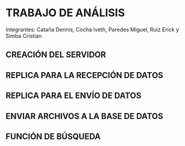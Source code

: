 # TRABAJO DE ANÁLISIS
Integrantes: Cataña Dennis, Cocha Iveth, Paredes Miguel, Ruiz Erick y Simba Cristian 

## CREACIÓN DEL SERVIDOR 

## REPLICA PARA LA RECEPCIÓN DE DATOS

## REPLICA PARA EL ENVÍO DE DATOS

## ENVIAR ARCHIVOS A LA BASE DE DATOS

## FUNCIÓN DE BÚSQUEDA
